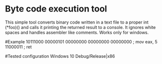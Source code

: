 # Byte code execution tool

This simple tool converts binary code written in a text file to a proper int (*foo)() and calls it printing the returned result to a console. It ignores white spaces and handles assembler like comments.
Works only for windows.

#Example
10111000 00000101 00000000 00000000 00000000 ; mov eax, 5
11000011 ; ret

#Tested configuration
Windows 10
Debug/Release|x86
